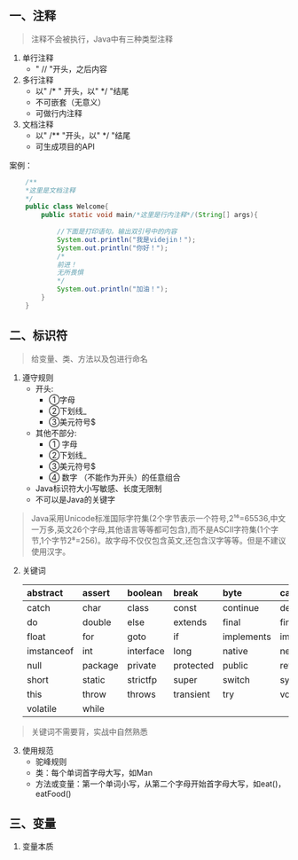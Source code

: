 ## 一、注释

>注释不会被执行，Java中有三种类型注释
1. 单行注释
	+ " // "开头，之后内容
2. 多行注释
	+ 以" /\* " 开头，以" \*/ "结尾
	+ 不可嵌套（无意义）
	+ 可做行内注释
3. 文档注释
	+ 以" /\*\* "开头，以" \*/ "结尾
	+ 可生成项目的API  

案例：
```java
	/**
	*这里是文档注释
	*/
	public class Welcome{
		public static void main/*这里是行内注释*/(String[] args){
		
			//下面是打印语句。输出双引号中的内容
			System.out.println("我是videjin！");
			System.out.println("你好！");
			/*
			前进！
			无所畏惧
			*/
			System.out.println("加油！");
		}
	}
```
## 二、标识符

>给变量、类、方法以及包进行命名
1. 遵守规则
    + 开头: 
      + ①字母 
      + ②下划线\_ 
      + ③美元符号$
    + 其他不部分:
      + ① 字母 
      + ②下划线\_ 
      + ③美元符号$ 
      + ④ 数字 （不能作为开头）的任意组合
    + Java标识符大小写敏感、长度无限制
    + 不可以是Java的关键字

>Java采用Unicode标准国际字符集(2个字节表示一个符号,2¹⁶=65536,中文一万多,英文26个字母,其他语言等等都可包含),而不是ASCII字符集(1个字节,1个字节2⁸=256)。故字母不仅仅包含英文,还包含汉字等等。但是不建议使用汉字。

2. 关键词  
   
   | abstract   | assert  | boolean   | break     | byte       | case         |
   | :---------- | :------- | :--------- | :--------- | :---------- | :------------ |
   | catch      | char    | class     | const     | continue   | default      |
   | do         | double  | else      | extends   | final      | finally      |
   | float      | for     | goto      | if        | implements | import       |
   | imstanceof | int     | interface | long      | native     | new          |
   | null       | package | private   | protected | public     | return       |
   | short      | static  | strictfp  | super     | switch     | synchronized |
   | this       | throw   | throws    | transient | try        | void         |
   | volatile   | while   |           |           |            |              |
   
>关键词不需要背，实战中自然熟悉  

3. 使用规范
   + 驼峰规则
   + 类：每个单词首字母大写，如Man
   + 方法或变量：第一个单词小写，从第二个字母开始首字母大写，如eat()，eatFood()  

## 三、变量

1. 变量本质
   
